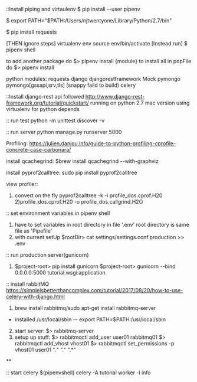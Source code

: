 ::Install piping and virtaulenv
  $ pip install --user pipenv

  $ export PATH="$PATH:/Users/njtwentyone/Library/Python/2.7/bin"

   $ pip install requests

   [THEN ignore steps]
	virtualenv env
	source env/bin/activate
   [Instead run]
   	$ pipenv shell

to add another package do $> pipenv install {module}
to install all in popFile do $> pipenv install

python modules:
requests
django
djangorestframework
Mock
pymongo
pymongo[gssapi,srv,tls]
  (snappy faild to build)
celery

::Install django-rest api
 followed http://www.django-rest-framework.org/tutorial/quickstart/
 running on python 2.7 mac version
 using virtualenv for python depends



:: run test
python -m unittest discover -v

:: run server
python manage.py runserver 5000

Profiling:
https://julien.danjou.info/guide-to-python-profiling-cprofile-concrete-case-carbonara/

install qcachegrind:
$brew install qcachegrind --with-graphviz

install pyprof2calltree:
sudo pip install pyprof2calltree

view profiler:
1) convert on the fly
	pyprof2calltree -k -i profile_dos.cprof.H20
2)profile_dos.cprof.H20 -o profile_dos.callgrind.H2O

:: set environment variables in pipenv shell
1) have to set variables in root directory in file '.env'
  root directory is same file as 'Pipefile'
2) with current setUp
$rootDir> cat settings/settings.conf.production >> .env

:: run production server(gunicorn)
1) $project-root> pip install gunicorn
$project-root> gunicorn --bind 0.0.0.0:5000 tutorial.wsgi:application

:: install rabbitMQ
https://simpleisbetterthancomplex.com/tutorial/2017/08/20/how-to-use-celery-with-django.html
1) brew install rabbitmq/sudo apt-get install rabbitmq-server
- installed /usr/local/sbin
 -- export PATH=$PATH:/usr/local/sbin
2) start server: $>  rabbitmq-server
3) setup up stuff:
 $> rabbitmqctl add_user user01 rabbitmq01
 $> rabbitmqctl add_vhost vhost01
 $> rabbitmqctl set_permissions -p vhost01 user01 ".*" ".*" ".*"

**

 :: start celery
 $(pipenvshell) celery -A tutorial worker -l info
